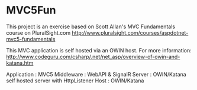 # MVC5Fun
This project is an exercise based on Scott Allan's MVC Fundamentals course on PluralSight.com
  http://www.pluralsight.com/courses/aspdotnet-mvc5-fundamentals

This MVC application is self hosted via an OWIN host. 
For more information:
  http://www.codeguru.com/csharp/.net/net_asp/overview-of-owin-and-katana.htm

Application : MVC5
Middleware : WebAPI & SignalR
Server : OWIN/Katana self hosted server with HttpListener
Host : OWIN/Katana

